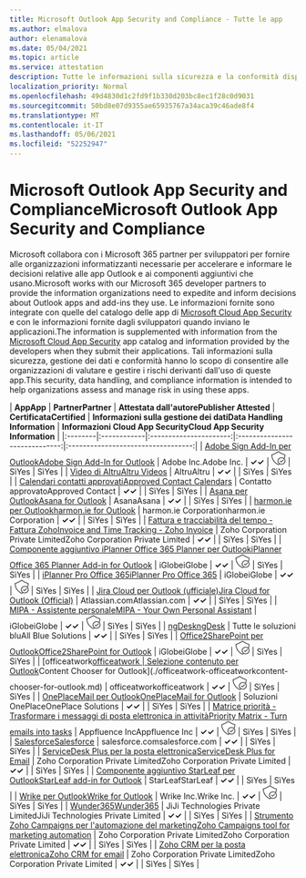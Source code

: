 ```yaml
---
title: Microsoft Outlook App Security and Compliance - Tutte le app
ms.author: elmalova
author: elenamalova
ms.date: 05/04/2021
ms.topic: article
ms.service: attestation
description: Tutte le informazioni sulla sicurezza e la conformità disponibili per tutte le app Outlook Microsoft.
localization_priority: Normal
ms.openlocfilehash: 49d4830d1c2fd9f1b330d203bc8ec1f28c0d9031
ms.sourcegitcommit: 50bd8e07d9355ae65935767a34aca39c46ade8f4
ms.translationtype: MT
ms.contentlocale: it-IT
ms.lasthandoff: 05/06/2021
ms.locfileid: "52252947"
---
```

# <a name="microsoft-outlook-app-security-and-compliance"></a><span data-ttu-id="b51c0-103">Microsoft Outlook App Security and Compliance</span><span class="sxs-lookup"><span data-stu-id="b51c0-103">Microsoft Outlook App Security and Compliance</span></span>

<span data-ttu-id="b51c0-104">Microsoft collabora con i Microsoft 365 partner per sviluppatori per fornire alle organizzazioni informatizzanti necessarie per accelerare e informare le decisioni relative alle app Outlook e ai componenti aggiuntivi che usano.</span><span class="sxs-lookup"><span data-stu-id="b51c0-104">Microsoft works with our Microsoft 365 developer partners to provide the information organizations need to expedite and inform decisions about Outlook apps and add-ins they use.</span></span> <span data-ttu-id="b51c0-105">Le informazioni fornite sono integrate con quelle del catalogo delle app di [Microsoft Cloud App Security](https://www.microsoft.com/en-us/enterprise-mobility-security/cloud-app-security) e con le informazioni fornite dagli sviluppatori quando inviano le applicazioni.</span><span class="sxs-lookup"><span data-stu-id="b51c0-105">The information is supplemented with information from the [Microsoft Cloud App Security](https://www.microsoft.com/en-us/enterprise-mobility-security/cloud-app-security) app catalog and information provided by the developers when they submit their applications.</span></span> <span data-ttu-id="b51c0-106">Tali informazioni sulla sicurezza, gestione dei dati e conformità hanno lo scopo di consentire alle organizzazioni di valutare e gestire i rischi derivanti dall'uso di queste app.</span><span class="sxs-lookup"><span data-stu-id="b51c0-106">This security, data handling, and compliance information is intended to help organizations assess and manage risk in using these apps.</span></span>

| <span data-ttu-id="b51c0-107">**App**</span><span class="sxs-lookup"><span data-stu-id="b51c0-107">**App**</span></span> | <span data-ttu-id="b51c0-108">**Partner**</span><span class="sxs-lookup"><span data-stu-id="b51c0-108">**Partner**</span></span> | <span data-ttu-id="b51c0-109">**Attestata dall'autore**</span><span class="sxs-lookup"><span data-stu-id="b51c0-109">**Publisher Attested**</span></span> | <span data-ttu-id="b51c0-110">**Certificata**</span><span class="sxs-lookup"><span data-stu-id="b51c0-110">**Certified**</span></span> | <span data-ttu-id="b51c0-111">**Informazioni sulla gestione dei dati**</span><span class="sxs-lookup"><span data-stu-id="b51c0-111">**Data Handling Information**</span></span> | <span data-ttu-id="b51c0-112">**Informazioni Cloud App Security**</span><span class="sxs-lookup"><span data-stu-id="b51c0-112">**Cloud App Security Information**</span></span> |
|:--------|:------------|:----------------------:|:-----------------------------:|:----------------------------------:|
| [<span data-ttu-id="b51c0-113">Adobe Sign Add-In per Outlook</span><span class="sxs-lookup"><span data-stu-id="b51c0-113">Adobe Sign Add-In for Outlook</span></span>](./adobe-inc-sign-add-in-for-outlook.md) | <span data-ttu-id="b51c0-114">Adobe Inc.</span><span class="sxs-lookup"><span data-stu-id="b51c0-114">Adobe Inc.</span></span> | <span data-ttu-id="b51c0-115">**✓**</span><span class="sxs-lookup"><span data-stu-id="b51c0-115">**✓**</span></span> | <img alt="Certified application badge" src="../media/certified-badge.png" height="25" width="25" /> | <span data-ttu-id="b51c0-116">Sì</span><span class="sxs-lookup"><span data-stu-id="b51c0-116">Yes</span></span> | <span data-ttu-id="b51c0-117">Sì</span><span class="sxs-lookup"><span data-stu-id="b51c0-117">Yes</span></span> |
| [<span data-ttu-id="b51c0-118">Video di Altru</span><span class="sxs-lookup"><span data-stu-id="b51c0-118">Altru Videos</span></span>](./altru-videos.md) | <span data-ttu-id="b51c0-119">Altru</span><span class="sxs-lookup"><span data-stu-id="b51c0-119">Altru</span></span> | <span data-ttu-id="b51c0-120">**✓**</span><span class="sxs-lookup"><span data-stu-id="b51c0-120">**✓**</span></span> |  | <span data-ttu-id="b51c0-121">Sì</span><span class="sxs-lookup"><span data-stu-id="b51c0-121">Yes</span></span> | <span data-ttu-id="b51c0-122">Sì</span><span class="sxs-lookup"><span data-stu-id="b51c0-122">Yes</span></span> |
| [<span data-ttu-id="b51c0-123">Calendari contatti approvati</span><span class="sxs-lookup"><span data-stu-id="b51c0-123">Approved Contact Calendars</span></span>](./approved-contact-calendars.md) | <span data-ttu-id="b51c0-124">Contatto approvato</span><span class="sxs-lookup"><span data-stu-id="b51c0-124">Approved Contact</span></span> | <span data-ttu-id="b51c0-125">**✓**</span><span class="sxs-lookup"><span data-stu-id="b51c0-125">**✓**</span></span> |  | <span data-ttu-id="b51c0-126">Sì</span><span class="sxs-lookup"><span data-stu-id="b51c0-126">Yes</span></span> | <span data-ttu-id="b51c0-127">Sì</span><span class="sxs-lookup"><span data-stu-id="b51c0-127">Yes</span></span> |
| [<span data-ttu-id="b51c0-128">Asana per Outlook</span><span class="sxs-lookup"><span data-stu-id="b51c0-128">Asana for Outlook</span></span>](./asana-for-outlook.md) | <span data-ttu-id="b51c0-129">Asana</span><span class="sxs-lookup"><span data-stu-id="b51c0-129">Asana</span></span> | <span data-ttu-id="b51c0-130">**✓**</span><span class="sxs-lookup"><span data-stu-id="b51c0-130">**✓**</span></span> |  | <span data-ttu-id="b51c0-131">Sì</span><span class="sxs-lookup"><span data-stu-id="b51c0-131">Yes</span></span> | <span data-ttu-id="b51c0-132">Sì</span><span class="sxs-lookup"><span data-stu-id="b51c0-132">Yes</span></span> |
| [<span data-ttu-id="b51c0-133">harmon.ie per Outlook</span><span class="sxs-lookup"><span data-stu-id="b51c0-133">harmon.ie for Outlook</span></span>](./harmonie-corporation-for-outlook.md) | <span data-ttu-id="b51c0-134">harmon.ie Corporation</span><span class="sxs-lookup"><span data-stu-id="b51c0-134">harmon.ie Corporation</span></span> | <span data-ttu-id="b51c0-135">**✓**</span><span class="sxs-lookup"><span data-stu-id="b51c0-135">**✓**</span></span> |  | <span data-ttu-id="b51c0-136">Sì</span><span class="sxs-lookup"><span data-stu-id="b51c0-136">Yes</span></span> | <span data-ttu-id="b51c0-137">Sì</span><span class="sxs-lookup"><span data-stu-id="b51c0-137">Yes</span></span> |
| [<span data-ttu-id="b51c0-138">Fattura e tracciabilità del tempo - Fattura Zoho</span><span class="sxs-lookup"><span data-stu-id="b51c0-138">Invoice and Time Tracking - Zoho Invoice</span></span>](./zoho-corporation-private-limited-invoice-and-time-tracking.md) | <span data-ttu-id="b51c0-139">Zoho Corporation Private Limited</span><span class="sxs-lookup"><span data-stu-id="b51c0-139">Zoho Corporation Private Limited</span></span> | <span data-ttu-id="b51c0-140">**✓**</span><span class="sxs-lookup"><span data-stu-id="b51c0-140">**✓**</span></span> |  | <span data-ttu-id="b51c0-141">Sì</span><span class="sxs-lookup"><span data-stu-id="b51c0-141">Yes</span></span> | <span data-ttu-id="b51c0-142">Sì</span><span class="sxs-lookup"><span data-stu-id="b51c0-142">Yes</span></span> |
| [<span data-ttu-id="b51c0-143">Componente aggiuntivo iPlanner Office 365 Planner per Outlook</span><span class="sxs-lookup"><span data-stu-id="b51c0-143">iPlanner Office 365 Planner Add-in for Outlook</span></span>](./iglobe-iplanner-office-365-planner-add-in-for-outlook.md) | <span data-ttu-id="b51c0-144">iGlobe</span><span class="sxs-lookup"><span data-stu-id="b51c0-144">iGlobe</span></span> | <span data-ttu-id="b51c0-145">**✓**</span><span class="sxs-lookup"><span data-stu-id="b51c0-145">**✓**</span></span> | <img alt="Certified application badge" src="../media/certified-badge.png" height="25" width="25" /> | <span data-ttu-id="b51c0-146">Sì</span><span class="sxs-lookup"><span data-stu-id="b51c0-146">Yes</span></span> | <span data-ttu-id="b51c0-147">Sì</span><span class="sxs-lookup"><span data-stu-id="b51c0-147">Yes</span></span> |
| [<span data-ttu-id="b51c0-148">iPlanner Pro Office 365</span><span class="sxs-lookup"><span data-stu-id="b51c0-148">iPlanner Pro Office 365</span></span>](./iglobe-iplanner-pro-office-365.md) | <span data-ttu-id="b51c0-149">iGlobe</span><span class="sxs-lookup"><span data-stu-id="b51c0-149">iGlobe</span></span> | <span data-ttu-id="b51c0-150">**✓**</span><span class="sxs-lookup"><span data-stu-id="b51c0-150">**✓**</span></span> | <img alt="Certified application badge" src="../media/certified-badge.png" height="25" width="25" /> | <span data-ttu-id="b51c0-151">Sì</span><span class="sxs-lookup"><span data-stu-id="b51c0-151">Yes</span></span> | <span data-ttu-id="b51c0-152">Sì</span><span class="sxs-lookup"><span data-stu-id="b51c0-152">Yes</span></span> |
| [<span data-ttu-id="b51c0-153">Jira Cloud per Outlook (ufficiale)</span><span class="sxs-lookup"><span data-stu-id="b51c0-153">Jira Cloud for Outlook (Official)</span></span>](./atlassiancom-jira-cloud-for-outlook-official.md) | <span data-ttu-id="b51c0-154">Atlassian.com</span><span class="sxs-lookup"><span data-stu-id="b51c0-154">Atlassian.com</span></span> | <span data-ttu-id="b51c0-155">**✓**</span><span class="sxs-lookup"><span data-stu-id="b51c0-155">**✓**</span></span> |  | <span data-ttu-id="b51c0-156">Sì</span><span class="sxs-lookup"><span data-stu-id="b51c0-156">Yes</span></span> | <span data-ttu-id="b51c0-157">Sì</span><span class="sxs-lookup"><span data-stu-id="b51c0-157">Yes</span></span> |
| [<span data-ttu-id="b51c0-158">MIPA - Assistente personale</span><span class="sxs-lookup"><span data-stu-id="b51c0-158">MIPA - Your Own Personal Assistant</span></span>](./iglobe-mipa-your-own-personal-assistant.md) | <span data-ttu-id="b51c0-159">iGlobe</span><span class="sxs-lookup"><span data-stu-id="b51c0-159">iGlobe</span></span> | <span data-ttu-id="b51c0-160">**✓**</span><span class="sxs-lookup"><span data-stu-id="b51c0-160">**✓**</span></span> | <img alt="Certified application badge" src="../media/certified-badge.png" height="25" width="25" /> | <span data-ttu-id="b51c0-161">Sì</span><span class="sxs-lookup"><span data-stu-id="b51c0-161">Yes</span></span> | <span data-ttu-id="b51c0-162">Sì</span><span class="sxs-lookup"><span data-stu-id="b51c0-162">Yes</span></span> |
| [<span data-ttu-id="b51c0-163">ngDesk</span><span class="sxs-lookup"><span data-stu-id="b51c0-163">ngDesk</span></span>](./all-blue-solutions-ngdesk.md) | <span data-ttu-id="b51c0-164">Tutte le soluzioni blu</span><span class="sxs-lookup"><span data-stu-id="b51c0-164">All Blue Solutions</span></span> | <span data-ttu-id="b51c0-165">**✓**</span><span class="sxs-lookup"><span data-stu-id="b51c0-165">**✓**</span></span> |  | <span data-ttu-id="b51c0-166">Sì</span><span class="sxs-lookup"><span data-stu-id="b51c0-166">Yes</span></span> | <span data-ttu-id="b51c0-167">Sì</span><span class="sxs-lookup"><span data-stu-id="b51c0-167">Yes</span></span> |
| [<span data-ttu-id="b51c0-168">Office2SharePoint per Outlook</span><span class="sxs-lookup"><span data-stu-id="b51c0-168">Office2SharePoint for Outlook</span></span>](./iglobe-office2sharepoint-for-outlook.md) | <span data-ttu-id="b51c0-169">iGlobe</span><span class="sxs-lookup"><span data-stu-id="b51c0-169">iGlobe</span></span> | <span data-ttu-id="b51c0-170">**✓**</span><span class="sxs-lookup"><span data-stu-id="b51c0-170">**✓**</span></span> | <img alt="Certified application badge" src="../media/certified-badge.png" height="25" width="25" /> | <span data-ttu-id="b51c0-171">Sì</span><span class="sxs-lookup"><span data-stu-id="b51c0-171">Yes</span></span> | <span data-ttu-id="b51c0-172">Sì</span><span class="sxs-lookup"><span data-stu-id="b51c0-172">Yes</span></span> |
| <span data-ttu-id="b51c0-173">[officeatwork</span><span class="sxs-lookup"><span data-stu-id="b51c0-173">[officeatwork</span></span> | <span data-ttu-id="b51c0-174">Selezione contenuto per Outlook](./officeatwork-officeatworkcontent-chooser-for-outlook.md)</span><span class="sxs-lookup"><span data-stu-id="b51c0-174">Content Chooser for Outlook](./officeatwork-officeatworkcontent-chooser-for-outlook.md)</span></span> | <span data-ttu-id="b51c0-175">officeatwork</span><span class="sxs-lookup"><span data-stu-id="b51c0-175">officeatwork</span></span> | <span data-ttu-id="b51c0-176">**✓**</span><span class="sxs-lookup"><span data-stu-id="b51c0-176">**✓**</span></span> | <img alt="Certified application badge" src="../media/certified-badge.png" height="25" width="25" /> | <span data-ttu-id="b51c0-177">Sì</span><span class="sxs-lookup"><span data-stu-id="b51c0-177">Yes</span></span> | <span data-ttu-id="b51c0-178">Sì</span><span class="sxs-lookup"><span data-stu-id="b51c0-178">Yes</span></span> |
| [<span data-ttu-id="b51c0-179">OnePlaceMail per Outlook</span><span class="sxs-lookup"><span data-stu-id="b51c0-179">OnePlaceMail for Outlook</span></span>](./oneplace-solutions-oneplacemail-for-outlook.md) | <span data-ttu-id="b51c0-180">Soluzioni OnePlace</span><span class="sxs-lookup"><span data-stu-id="b51c0-180">OnePlace Solutions</span></span> | <span data-ttu-id="b51c0-181">**✓**</span><span class="sxs-lookup"><span data-stu-id="b51c0-181">**✓**</span></span> |  | <span data-ttu-id="b51c0-182">Sì</span><span class="sxs-lookup"><span data-stu-id="b51c0-182">Yes</span></span> | <span data-ttu-id="b51c0-183">Sì</span><span class="sxs-lookup"><span data-stu-id="b51c0-183">Yes</span></span> |
| [<span data-ttu-id="b51c0-184">Matrice priorità - Trasformare i messaggi di posta elettronica in attività</span><span class="sxs-lookup"><span data-stu-id="b51c0-184">Priority Matrix - Turn emails into tasks</span></span>](./appfluence-inc-priority-matrix-turn-emails-into-tasks.md) | <span data-ttu-id="b51c0-185">Appfluence Inc</span><span class="sxs-lookup"><span data-stu-id="b51c0-185">Appfluence Inc</span></span> | <span data-ttu-id="b51c0-186">**✓**</span><span class="sxs-lookup"><span data-stu-id="b51c0-186">**✓**</span></span> | <img alt="Certified application badge" src="../media/certified-badge.png" height="25" width="25" /> | <span data-ttu-id="b51c0-187">Sì</span><span class="sxs-lookup"><span data-stu-id="b51c0-187">Yes</span></span> | <span data-ttu-id="b51c0-188">Sì</span><span class="sxs-lookup"><span data-stu-id="b51c0-188">Yes</span></span> |
| [<span data-ttu-id="b51c0-189">Salesforce</span><span class="sxs-lookup"><span data-stu-id="b51c0-189">Salesforce</span></span>](./salesforcecom-salesforce.md) | <span data-ttu-id="b51c0-190">salesforce.com</span><span class="sxs-lookup"><span data-stu-id="b51c0-190">salesforce.com</span></span> | <span data-ttu-id="b51c0-191">**✓**</span><span class="sxs-lookup"><span data-stu-id="b51c0-191">**✓**</span></span> |  | <span data-ttu-id="b51c0-192">Sì</span><span class="sxs-lookup"><span data-stu-id="b51c0-192">Yes</span></span> | <span data-ttu-id="b51c0-193">Sì</span><span class="sxs-lookup"><span data-stu-id="b51c0-193">Yes</span></span> |
| [<span data-ttu-id="b51c0-194">ServiceDesk Plus per la posta elettronica</span><span class="sxs-lookup"><span data-stu-id="b51c0-194">ServiceDesk Plus for Email</span></span>](./zoho-corporation-private-limited-servicedesk-plus-for-email.md) | <span data-ttu-id="b51c0-195">Zoho Corporation Private Limited</span><span class="sxs-lookup"><span data-stu-id="b51c0-195">Zoho Corporation Private Limited</span></span> | <span data-ttu-id="b51c0-196">**✓**</span><span class="sxs-lookup"><span data-stu-id="b51c0-196">**✓**</span></span> |  | <span data-ttu-id="b51c0-197">Sì</span><span class="sxs-lookup"><span data-stu-id="b51c0-197">Yes</span></span> | <span data-ttu-id="b51c0-198">Sì</span><span class="sxs-lookup"><span data-stu-id="b51c0-198">Yes</span></span> |
| [<span data-ttu-id="b51c0-199">Componente aggiuntivo StarLeaf per Outlook</span><span class="sxs-lookup"><span data-stu-id="b51c0-199">StarLeaf add-in for Outlook</span></span>](./starleaf-add-in-for-outlook.md) | <span data-ttu-id="b51c0-200">StarLeaf</span><span class="sxs-lookup"><span data-stu-id="b51c0-200">StarLeaf</span></span> | <span data-ttu-id="b51c0-201">**✓**</span><span class="sxs-lookup"><span data-stu-id="b51c0-201">**✓**</span></span> |  | <span data-ttu-id="b51c0-202">Sì</span><span class="sxs-lookup"><span data-stu-id="b51c0-202">Yes</span></span> | <span data-ttu-id="b51c0-203">Sì</span><span class="sxs-lookup"><span data-stu-id="b51c0-203">Yes</span></span> |
| [<span data-ttu-id="b51c0-204">Wrike per Outlook</span><span class="sxs-lookup"><span data-stu-id="b51c0-204">Wrike for Outlook</span></span>](./wrike-inc-for-outlook.md) | <span data-ttu-id="b51c0-205">Wrike Inc.</span><span class="sxs-lookup"><span data-stu-id="b51c0-205">Wrike Inc.</span></span> | <span data-ttu-id="b51c0-206">**✓**</span><span class="sxs-lookup"><span data-stu-id="b51c0-206">**✓**</span></span> | <img alt="Certified application badge" src="../media/certified-badge.png" height="25" width="25" /> | <span data-ttu-id="b51c0-207">Sì</span><span class="sxs-lookup"><span data-stu-id="b51c0-207">Yes</span></span> | <span data-ttu-id="b51c0-208">Sì</span><span class="sxs-lookup"><span data-stu-id="b51c0-208">Yes</span></span> |
| [<span data-ttu-id="b51c0-209">Wunder365</span><span class="sxs-lookup"><span data-stu-id="b51c0-209">Wunder365</span></span>](./jiji-technologies-private-limited-wunder365.md) | <span data-ttu-id="b51c0-210">JiJi Technologies Private Limited</span><span class="sxs-lookup"><span data-stu-id="b51c0-210">JiJi Technologies Private Limited</span></span> | <span data-ttu-id="b51c0-211">**✓**</span><span class="sxs-lookup"><span data-stu-id="b51c0-211">**✓**</span></span> |  | <span data-ttu-id="b51c0-212">Sì</span><span class="sxs-lookup"><span data-stu-id="b51c0-212">Yes</span></span> | <span data-ttu-id="b51c0-213">Sì</span><span class="sxs-lookup"><span data-stu-id="b51c0-213">Yes</span></span> |
| [<span data-ttu-id="b51c0-214">Strumento Zoho Campaigns per l'automazione del marketing</span><span class="sxs-lookup"><span data-stu-id="b51c0-214">Zoho Campaigns tool for marketing automation</span></span>](./zoho-corporation-private-limited-campaigns-tool-for-marketing-automation.md) | <span data-ttu-id="b51c0-215">Zoho Corporation Private Limited</span><span class="sxs-lookup"><span data-stu-id="b51c0-215">Zoho Corporation Private Limited</span></span> | <span data-ttu-id="b51c0-216">**✓**</span><span class="sxs-lookup"><span data-stu-id="b51c0-216">**✓**</span></span> |  | <span data-ttu-id="b51c0-217">Sì</span><span class="sxs-lookup"><span data-stu-id="b51c0-217">Yes</span></span> | <span data-ttu-id="b51c0-218">Sì</span><span class="sxs-lookup"><span data-stu-id="b51c0-218">Yes</span></span> |
| [<span data-ttu-id="b51c0-219">Zoho CRM per la posta elettronica</span><span class="sxs-lookup"><span data-stu-id="b51c0-219">Zoho CRM for email</span></span>](./zoho-corporation-private-limited-crm-for-email.md) | <span data-ttu-id="b51c0-220">Zoho Corporation Private Limited</span><span class="sxs-lookup"><span data-stu-id="b51c0-220">Zoho Corporation Private Limited</span></span> | <span data-ttu-id="b51c0-221">**✓**</span><span class="sxs-lookup"><span data-stu-id="b51c0-221">**✓**</span></span> |  | <span data-ttu-id="b51c0-222">Sì</span><span class="sxs-lookup"><span data-stu-id="b51c0-222">Yes</span></span> | <span data-ttu-id="b51c0-223">Sì</span><span class="sxs-lookup"><span data-stu-id="b51c0-223">Yes</span></span> |
